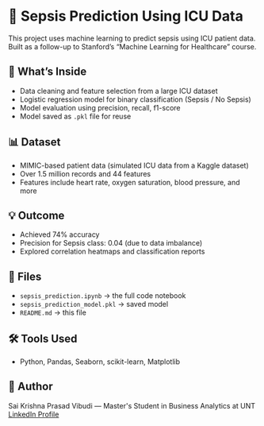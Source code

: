 # 🧠 Sepsis Prediction Using ICU Data

This project uses machine learning to predict sepsis using ICU patient data. Built as a follow-up to Stanford’s “Machine Learning for Healthcare” course.

## 🧪 What’s Inside
- Data cleaning and feature selection from a large ICU dataset
- Logistic regression model for binary classification (Sepsis / No Sepsis)
- Model evaluation using precision, recall, f1-score
- Model saved as `.pkl` file for reuse

## 📊 Dataset
- MIMIC-based patient data (simulated ICU data from a Kaggle dataset)
- Over 1.5 million records and 44 features
- Features include heart rate, oxygen saturation, blood pressure, and more

## 💡 Outcome
- Achieved 74% accuracy
- Precision for Sepsis class: 0.04 (due to data imbalance)
- Explored correlation heatmaps and classification reports

## 📁 Files
- `sepsis_prediction.ipynb` → the full code notebook
- `sepsis_prediction_model.pkl` → saved model
- `README.md` → this file

## 🛠️ Tools Used
- Python, Pandas, Seaborn, scikit-learn, Matplotlib

## 🔗 Author
Sai Krishna Prasad Vibudi — Master's Student in Business Analytics at UNT  
[LinkedIn Profile](https://www.linkedin.com/in/sai-krishna-5a0227211)
